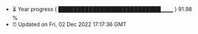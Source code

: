 - ⏳ Year progress { ███████████████████████████▁▁▁ } 91.98 %
- ⏰ Updated on Fri, 02 Dec 2022 17:17:36 GMT

